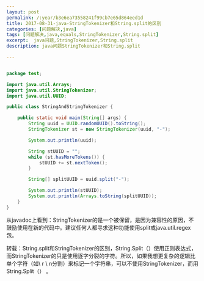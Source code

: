 ```yaml
---
layout: post
permalink: /:year/b3e6ea73558241f99cb7e65d864eed1d
title: 2017-08-31-java-StringTokenizer和String.split的区别
categories: [问题解决,java]
tags: [问题解决,java,equals,StringTokenizer,String.split]
excerpt:  java问题,StringTokenizer,String.split
description: java问题StringTokenizer和String.split

---
```


```java

package test;

import java.util.Arrays;
import java.util.StringTokenizer;
import java.util.UUID;

public class StringAndStringTokenizer {

	public static void main(String[] args) {
		String uuid = UUID.randomUUID().toString();
		StringTokenizer st = new StringTokenizer(uuid, "-");

		System.out.println(uuid);

		String stUUID = "";
		while (st.hasMoreTokens()) {
			stUUID += st.nextToken();
		}

		String[] splitUUID = uuid.split("-");

		System.out.println(stUUID);
		System.out.println(Arrays.toString(splitUUID));
	}
}

```

从javadoc上看到：StringTokenizer的是一个被保留，是因为兼容性的原因，不鼓励使用在新的代码中。建议任何人都寻求这种功能使用split或java.util.regex包。

转载：String.split和StringTokenizer的区别，String.Split（）使用正则表达式，而StringTokenizer的只是使用逐字分裂的字符。所以，如果我想更复杂的逻辑比单个字符（如\ r \ n分割）来标记一个字符串，可以不使用StringTokenizer，而用String.Split（） 。


